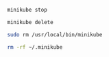 ```sh
minikube stop
```

```sh
minikube delete
```

```sh
sudo rm /usr/local/bin/minikube
```

```sh
rm -rf ~/.minikube
```

